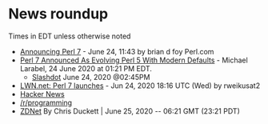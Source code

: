 # News roundup

Times in EDT unless otherwise noted

* [Announcing Perl 7](https://www.perl.com/article/announcing-perl-7/) - June 24, 11:43 by brian d foy Perl.com 
* [Perl 7 Announced As Evolving Perl 5 With Modern Defaults](https://phoronix.com/scan.php?page=news_item&px=Perl-7-Announced)  -  Michael Larabel, 24 June 2020 at 01:21 PM EDT.
    * [Slashdot](https://developers.slashdot.org/story/20/06/24/1748247/perl-7-announced-as-evolving-perl-5-with-modern-defaults) June 24, 2020 @02:45PM
* [LWN.net: Perl 7 launches](https://lwn.net/Articles/824387/rss) - Jun 24, 2020 18:16 UTC (Wed) by rweikusat2 
* [Hacker News](https://news.ycombinator.com/item?id=23629477)
* [/r/programming](https://www.reddit.com/r/programming/comments/hf3jt4/announcing_perl_7/)
* [ZDNet](https://www.zdnet.com/article/perl-will-finally-make-the-jump-from-perl-5-to-7/) By Chris Duckett | June 25, 2020 -- 06:21 GMT (23:21 PDT)
